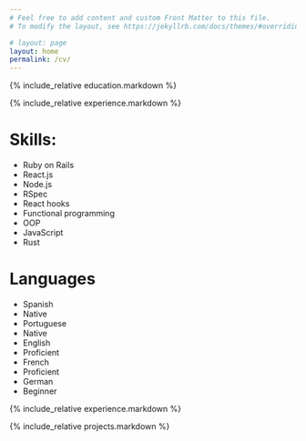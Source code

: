```yaml
---
# Feel free to add content and custom Front Matter to this file.
# To modify the layout, see https://jekyllrb.com/docs/themes/#overriding-theme-defaults

# layout: page
layout: home
permalink: /cv/
---
```


<!--

# Summary
Self-taught and versatile software developer, specialized
in Ruby on Rails and passionate about testing with RSpec.
Strong JavaScript and Node.js skills.
Experienced in TDD, integrating external APIs, optimizing
applications and agile methodologies.
-->

{% include_relative education.markdown %}

{% include_relative experience.markdown %}

# Skills:
- Ruby on Rails
- React.js
- Node.js
- RSpec
- React hooks
- Functional programming
- OOP
- JavaScript
- Rust

# Languages

- Spanish
- Native
- Portuguese
- Native
- English
- Proficient
- French
- Proficient
- German
- Beginner

{% include_relative experience.markdown %}

{% include_relative projects.markdown %}

